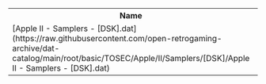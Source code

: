<table>
<tr><th>Name</th><th>Size</th></tr>
<tr><td>
[Apple II - Samplers - [DSK].dat](https://raw.githubusercontent.com/open-retrogaming-archive/dat-catalog/main/root/basic/TOSEC/Apple/II/Samplers/[DSK]/Apple II - Samplers - [DSK].dat)
</td><td>7530</td></tr>
</table>
